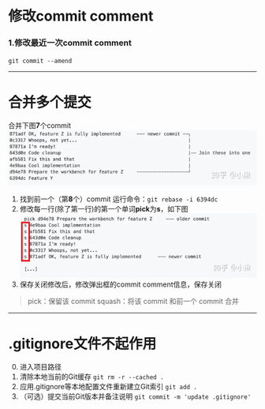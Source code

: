 # 修改commit comment

### 1.修改最近一次commit comment

``git commit --amend``

---

# 合并多个提交

合并下图**7**个commit
![](../resources/img/mergeCommit1.webp)

1. 找到前一个（第**8**个）commit
   运行命令：``git rebase -i 6394dc``
2. 修改每一行(除了第一行)的第一个单词**pick**为**s**，如下图
   ![](../resources/img/mergeCommit2.png)
3. 保存关闭修改后，修改弹出框的commit comment信息，保存关闭

> pick：保留该 commit
> squash：将该 commit 和前一个 commit 合并

---

# .gitignore文件不起作用

0. 进入项目路径
1. 清除本地当前的Git缓存
   ``git rm -r --cached .``
2. 应用.gitignore等本地配置文件重新建立Git索引
   ``git add .``
3. （可选）提交当前Git版本并备注说明
   ``git commit -m 'update .gitignore'``
